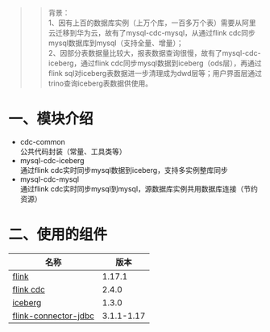 > > 背景：<br/>
> 1、因有上百的数据库实例（上万个库，一百多万个表）需要从阿里云迁移到华为云，故有了mysql-cdc-mysql，从通过flink cdc同步mysql数据库到mysql（支持全量、增量）；<br/>
> 2、因部分表数据量比较大，报表数据查询很慢，故有了mysql-cdc-iceberg，通过flink cdc同步mysql数据到iceberg（ods层），再通过flink sql对iceberg表数据进一步清理成为dwd层等；用户界面层通过trino查询iceberg表数据供使用。

# 一、模块介绍
- cdc-common<br/>
  公共代码封装（常量、工具类等）
- mysql-cdc-iceberg<br/>
  通过flink cdc实时同步mysql数据到iceberg，支持多实例整库同步
- mysql-cdc-mysql<br/>
  通过flink cdc实时同步mysql到mysql，源数据库实例共用数据库连接（节约资源）
# 二、使用的组件
名称 | 版本
---|---
[flink](https://nightlies.apache.org/flink/flink-docs-release-1.17/docs/dev/table/overview/) | 1.17.1
[flink cdc](https://ververica.github.io/flink-cdc-connectors/release-2.4/) | 2.4.0
[iceberg](https://iceberg.apache.org) | 1.3.0
[flink-connector-jdbc](https://github.com/apache/flink-connector-jdbc) | 3.1.1-1.17